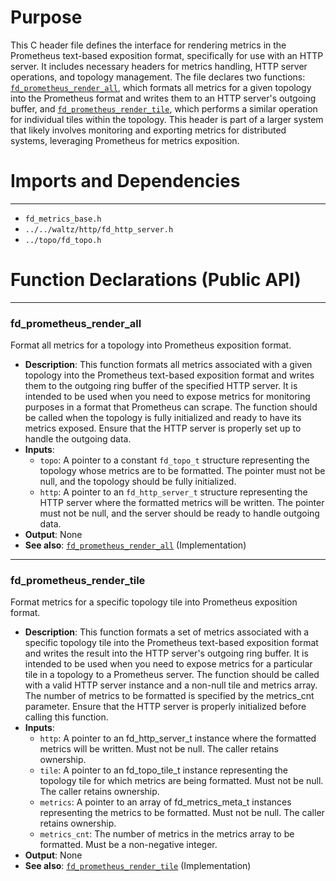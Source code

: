 # Purpose
This C header file defines the interface for rendering metrics in the Prometheus text-based exposition format, specifically for use with an HTTP server. It includes necessary headers for metrics handling, HTTP server operations, and topology management. The file declares two functions: [`fd_prometheus_render_all`](#fd_prometheus_render_all), which formats all metrics for a given topology into the Prometheus format and writes them to an HTTP server's outgoing buffer, and [`fd_prometheus_render_tile`](#fd_prometheus_render_tile), which performs a similar operation for individual tiles within the topology. This header is part of a larger system that likely involves monitoring and exporting metrics for distributed systems, leveraging Prometheus for metrics exposition.
# Imports and Dependencies

---
- `fd_metrics_base.h`
- `../../waltz/http/fd_http_server.h`
- `../topo/fd_topo.h`


# Function Declarations (Public API)

---
### fd\_prometheus\_render\_all<!-- {{#callable_declaration:fd_prometheus_render_all}} -->
Format all metrics for a topology into Prometheus exposition format.
- **Description**: This function formats all metrics associated with a given topology into the Prometheus text-based exposition format and writes them to the outgoing ring buffer of the specified HTTP server. It is intended to be used when you need to expose metrics for monitoring purposes in a format that Prometheus can scrape. The function should be called when the topology is fully initialized and ready to have its metrics exposed. Ensure that the HTTP server is properly set up to handle the outgoing data.
- **Inputs**:
    - `topo`: A pointer to a constant `fd_topo_t` structure representing the topology whose metrics are to be formatted. The pointer must not be null, and the topology should be fully initialized.
    - `http`: A pointer to an `fd_http_server_t` structure representing the HTTP server where the formatted metrics will be written. The pointer must not be null, and the server should be ready to handle outgoing data.
- **Output**: None
- **See also**: [`fd_prometheus_render_all`](fd_prometheus.c.driver.md#fd_prometheus_render_all)  (Implementation)


---
### fd\_prometheus\_render\_tile<!-- {{#callable_declaration:fd_prometheus_render_tile}} -->
Format metrics for a specific topology tile into Prometheus exposition format.
- **Description**: This function formats a set of metrics associated with a specific topology tile into the Prometheus text-based exposition format and writes the result into the HTTP server's outgoing ring buffer. It is intended to be used when you need to expose metrics for a particular tile in a topology to a Prometheus server. The function should be called with a valid HTTP server instance and a non-null tile and metrics array. The number of metrics to be formatted is specified by the metrics_cnt parameter. Ensure that the HTTP server is properly initialized before calling this function.
- **Inputs**:
    - `http`: A pointer to an fd_http_server_t instance where the formatted metrics will be written. Must not be null. The caller retains ownership.
    - `tile`: A pointer to an fd_topo_tile_t instance representing the topology tile for which metrics are being formatted. Must not be null. The caller retains ownership.
    - `metrics`: A pointer to an array of fd_metrics_meta_t instances representing the metrics to be formatted. Must not be null. The caller retains ownership.
    - `metrics_cnt`: The number of metrics in the metrics array to be formatted. Must be a non-negative integer.
- **Output**: None
- **See also**: [`fd_prometheus_render_tile`](fd_prometheus.c.driver.md#fd_prometheus_render_tile)  (Implementation)


